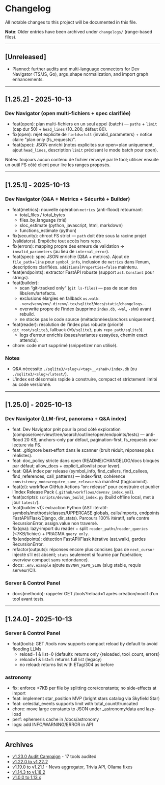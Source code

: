 























# Changelog

All notable changes to this project will be documented in this file.

**Note**: Older entries have been archived under `changelogs/` (range-based files).

---

## [Unreleased]

- Planned: further audits and multi-language connectors for Dev Navigator (TS/JS, Go), args_shape normalization, and import graph enhancements.

---

## [1.25.2] - 2025-10-13

### Dev Navigator (open multi-fichiers + spec clarifiée)
- feat(open): plan multi-fichiers en un seul appel (batch) — `paths` + `limit` (cap dur 50) + `head_lines` (10..200, défaut 80).
- fix(open): rejet explicite de `fields=full` (invalid_parameters) + notice claire "plan only (fs_requests)".
- feat(spec): JSON enrichi (notes explicites sur open=plan uniquement, ajout `head_lines`, description `limit` précisant le mode batch pour open).

Notes: toujours aucun contenu de fichier renvoyé par le tool; utiliser ensuite un outil FS côté client pour lire les ranges proposés.

---

## [1.25.1] - 2025-10-13

### Dev Navigator (Q&A + Metrics + Sécurité + Builder)
- feat(metrics): nouvelle opération `metrics` (anti-flood) retournant:
  - total_files / total_bytes
  - files_by_language (trié)
  - sloc_estimate (python, javascript, html, markdown)
  - functions_estimate (python)
- fix(security): chroot FS strict — `path` doit être sous la racine projet (validators). Empêche tout accès hors repo.
- fix(errors): mapping propre des erreurs de validation → `invalid_parameters` (au lieu de `internal_error`).
- feat(spec): spec JSON enrichie (Q&A + metrics). Ajout de `file_path`+`line` pour `symbol_info`, inclusion de `metrics` dans l’enum, descriptions clarifiées. `additionalProperties=false` maintenu.
- feat(endpoints): extractor FastAPI robuste (support `ast.Constant` pour strings).
- feat(builder):
  - scan “git-tracked only” (`git ls-files`) — pas de scan des libs/env/artefacts.
  - exclusions élargies en fallback `os.walk`: `.venv`/`venv`/`env`/`.direnv`/`.tox`/`sqlite3`/`docs`/`static`/`changelogs`…
  - overwrite propre de l’index (supprime `index.db`, `-wal`, `-shm`) avant rebuild.
  - ne stocke pas le code source (métadonnées/anchors uniquement).
- feat(reader): résolution de l’index plus robuste (priorité `git_root/sqlite3`, fallback `CWD/sqlite3`, puis `repo_path/sqlite3`).
  - logs d’erreur enrichis (bases/variantes essayées, chemin exact attendu).
- chore: code mort supprimé (snippetizer non utilisé).

### Notes
- Q&A nécessite `./sqlite3/<slug>/<tag>__<sha8>/index.db` (ou `./sqlite3/<slug>/latest/`).
- L’index est désormais rapide à construire, compact et strictement limité au code versionné.

---

## [1.25.0] - 2025-10-13

### Dev Navigator (LLM-first, panorama + Q&A index)
- feat: Dev Navigator prêt pour la prod côté exploration (compose/overview/tree/search/outline/open/endpoints/tests) — anti-flood 20 KB, anchors-only par défaut, pagination-first, fs_requests pour lecture via FS.
- feat: .gitignore best‑effort dans le scanner (bruit réduit, réponses plus réalistes).
- feat: doc_policy stricte dans open (README/CHANGELOG/docs bloqués par défaut; allow_docs + explicit_allowlist pour lever).
- feat: Q&A index par release (symbol_info, find_callers, find_callees, find_references, call_patterns) — index‑first, cohérence `consistency_mode=require_same_release` via manifest (tag/commit).
- feat(ci): workflow GitHub Actions “on: release” pour construire et publier l’Index Release Pack (`.github/workflows/devnav_index.yml`).
- feat(scripts): `scripts/devnav_build_index.py` (build offline local, met à jour `latest/`).
- feat(builder v1): extraction Python (AST itératif: symbols/methods/classes/UPPERCASE globals, calls/imports, endpoints FastAPI/Flask/Django, dir_stats). Parcours 100% itératif, safe contre RecursionError, assign.value non traversé.
- fix(qna): lazy‑import du reader + split `reader_paths`/`reader_queries` (<7KB/fichier) + PRAGMA `query_only`.
- fix(endpoints): détection FastAPI/Flask itérative (ast.walk), gardes RecursionError.
- refactor(outputs): réponses encore plus concises (pas de `next_cursor` injecté s’il est absent; `stats` seulement si fournie par l’opération; overview compact sans redondance).
- docs: `.env.example` ajoute `DEVNAV_REPO_SLUG` (slug stable, requis serveur/CI).

### Server & Control Panel
- docs(methodo): rappeler GET /tools?reload=1 après création/modif d’un tool avant tests.

---

## [1.24.0] - 2025-10-13

### Server & Control Panel
- feat(tools): GET /tools now supports compact reload by default to avoid flooding LLMs
  - reload=1 & list=0 (default): returns only {reloaded, tool_count, errors}
  - reload=1 & list=1: returns full list (legacy)
  - no reload: returns list with ETag/304 as before

### astronomy
- fix: enforce <7KB per file by splitting core/constants; no side-effects at import
- feat: implement star_position MVP (bright stars catalog via Skyfield Star)
- feat: celestial_events supports limit with total_count/truncated
- chore: move large constants to JSON under _astronomy/data and lazy-load
- perf: ephemeris cache in <repo>/docs/astronomy
- logs: add INFO/WARNING/ERROR in API

---

## Archives

- [v1.23.0 Audit Campaign](changelogs/CHANGELOG_1.23.0_audit_campaign.md) - 17 tools audited
- [v1.22.0 to v1.22.2](changelogs/CHANGELOG_1.22.0_to_1.22.2.md)
- [v1.19.0 to v1.21.1](changelogs/CHANGELOG_1.19.0_to_1.21.1.md) - News aggregator, Trivia API, Ollama fixes
- [v1.14.3 to v1.18.2](changelogs/CHANGELOG_1.14.3_to_1.18.2.md)
- [v1.0.0 to 1.13.x](changelogs/CHANGELOG_1.0.0_to_1.13.x.md)
